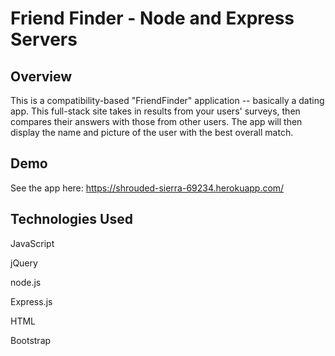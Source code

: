 # Friend Finder - Node and Express Servers

## Overview

This is a compatibility-based "FriendFinder" application -- basically a dating app. This full-stack site takes in results from your users' surveys, then compares their answers with those from other users. The app will then display the name and picture of the user with the best overall match.

## Demo

See the app here: https://shrouded-sierra-69234.herokuapp.com/

## Technologies Used

JavaScript

jQuery

node.js

Express.js

HTML

Bootstrap
